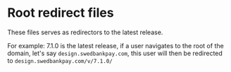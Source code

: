 # Root redirect files

These files serves as redirectors to the latest release.

For example: 7.1.0 is the latest release, if a user navigates to the root of the domain, let's say `design.swedbankpay.com`, this user will then be redirected to `design.swedbankpay.com/v/7.1.0/`
